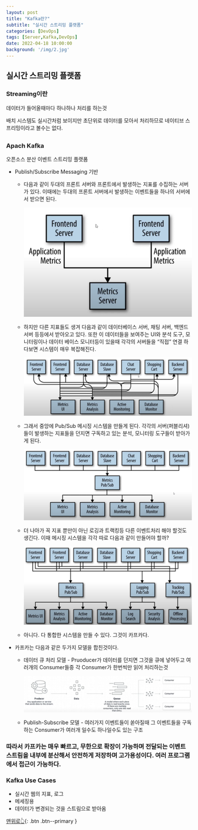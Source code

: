 ```yaml
---
layout: post
title: "Kafka란?"
subtitle: "실시간 스트리밍 플랫폼"
categories: [DevOps]
tags: [Server,Kafka,DevOps]
date: 2022-04-18 10:00:00
background: '/img/2.jpg'
---
```


## 실시간 스트리밍 플랫폼

### Streaming이란

데이터가 들어올때마다 하나하나 처리를 하는것

배치 시스템도 실시간처럼 보이지만 초단위로 데이터를 모아서 처리하므로 네이티브 스프리밍이라고 볼수는 없다.

## 

### Apach Kafka

오픈소스 분산 이벤트 스트리밍 플랫폼

- Publish/Subscribe Messaging 기반
    - 다음과 같이 두대의 프론트 서버와 프론트에서 발생하는 지표를 수집하는 서버가 있다. 이때에는 두대의 프론트 서버에서 발생하는 이벤트들을 하나의 서버에서 받으면 된다.

      ![infra](/img/infra/infra1.png)

    - 하지만 다른 지표들도 생겨 다음과 같이 데이터베이스 서버, 채팅 서버, 백엔드 서버 등등에서 받아오고 있다. 또한 이 데이터들을 보여주는 UI와 분석 도구, 모니터링이나 데이터 베이스 모니터등이 있을때 각각의 서버들을 “직접” 연결 하다보면 시스템이 매우 복잡해진다.

      ![infra](/img/infra/infra2.png)

    - 그래서 중앙에 Pub/Sub 메시징 시스템을 만들게 된다. 각각의 서버(퍼블리셔)들이 발생하는 지표들을 던지면 구독하고 있는 분석, 모니터링 도구들이 받아가게 된다.

      ![infra](/img/infra/infra3.png)

    - 더 나아가 꼭 지표 뿐만이 아닌 로깅과 트랙킹등 다른 이벤트처리 해야 할것도 생긴다. 이때 메시징 시스템을 각각 따로 다음과 같이 만들어야 할까?

      ![infra](/img/infra/infra5.png)

    - 아니다. 다 통합한 시스템을 만들 수 있다. 그것이 카프카다.
- 카프카는 다음과 같은 두가지 모델을 합친것이다.
    - 데이터 큐 처리 모델 -  Pruoducer가 데이터를 던지면 그것을 큐에 넣어두고 여러개의 Consumer들중 각 Consumer가 한번씩만 읽어 처리하는것

      ![infra](/img/infra/infra6.png)

    - Publish-Subscribe 모델 -  여러가지 이벤트들이 쏟아질때 그 이벤트들을 구독하는 Consumer가 여러개 일수도 하나일수도 있는 구조

### 따라서 카프카는 매우 빠르고, 무한으로 확장이 가능하며 전달되는 이벤트 스트림을 내부에 분산해서 안전하게 저장하며 고가용성이다. 여러 프로그램에서 접근이 가능하다.

### Kafka Use Cases

- 실시간 웹의 지표, 로그
- 메세징용
- 데이터가 변경되는 것을 스트림으로 받아옴


[맨위로👆](#){: .btn .btn--primary }

